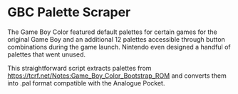 # GBC Palette Scraper

The Game Boy Color featured default palettes for certain games for the original Game Boy and an additional 12 palettes accessible through button combinations during the game launch. Nintendo even designed a handful of palettes that went unused.

This straightforward script extracts palettes from https://tcrf.net/Notes:Game_Boy_Color_Bootstrap_ROM and converts them into .pal format compatible with the Analogue Pocket.
